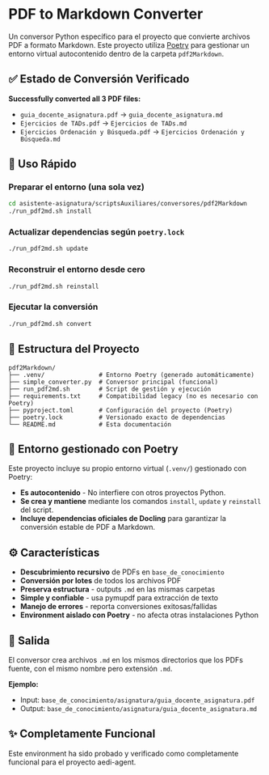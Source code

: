 # PDF to Markdown Converter

Un conversor Python específico para el proyecto que convierte archivos PDF a formato Markdown. Este proyecto utiliza [Poetry](https://python-poetry.org/) para gestionar un entorno virtual autocontenido dentro de la carpeta `pdf2Markdown`.

## ✅ Estado de Conversión Verificado

**Successfully converted all 3 PDF files:**
- `guia_docente_asignatura.pdf` → `guia_docente_asignatura.md`
- `Ejercicios de TADs.pdf` → `Ejercicios de TADs.md`
- `Ejercicios Ordenación y Búsqueda.pdf` → `Ejercicios Ordenación y Búsqueda.md`

## 🚀 Uso Rápido

### Preparar el entorno (una sola vez)
```bash
cd asistente-asignatura/scriptsAuxiliares/conversores/pdf2Markdown
./run_pdf2md.sh install
```

### Actualizar dependencias según `poetry.lock`
```bash
./run_pdf2md.sh update
```

### Reconstruir el entorno desde cero
```bash
./run_pdf2md.sh reinstall
```

### Ejecutar la conversión
```bash
./run_pdf2md.sh convert
```

## 📁 Estructura del Proyecto

```
pdf2Markdown/
├── .venv/               # Entorno Poetry (generado automáticamente)
├── simple_converter.py  # Conversor principal (funcional)
├── run_pdf2md.sh        # Script de gestión y ejecución
├── requirements.txt     # Compatibilidad legacy (no es necesario con Poetry)
├── pyproject.toml       # Configuración del proyecto (Poetry)
├── poetry.lock          # Versionado exacto de dependencias
└── README.md            # Esta documentación
```

## 🔧 Entorno gestionado con Poetry

Este proyecto incluye su propio entorno virtual (`.venv/`) gestionado con Poetry:
- **Es autocontenido** - No interfiere con otros proyectos Python.
- **Se crea y mantiene** mediante los comandos `install`, `update` y `reinstall` del script.
- **Incluye dependencias oficiales de Docling** para garantizar la conversión estable de PDF a Markdown.

## ⚙️ Características

- **Descubrimiento recursivo** de PDFs en `base_de_conocimiento`
- **Conversión por lotes** de todos los archivos PDF
- **Preserva estructura** - outputs `.md` en las mismas carpetas
- **Simple y confiable** - usa pymupdf para extracción de texto
- **Manejo de errores** - reporta conversiones exitosas/fallidas
- **Environment aislado con Poetry** - no afecta otras instalaciones Python

## 📄 Salida

El conversor crea archivos `.md` en los mismos directorios que los PDFs fuente, con el mismo nombre pero extensión `.md`.

**Ejemplo:**
- Input: `base_de_conocimiento/asignatura/guia_docente_asignatura.pdf`
- Output: `base_de_conocimiento/asignatura/guia_docente_asignatura.md`

## ✨ Completamente Funcional

Este environment ha sido probado y verificado como completamente funcional para el proyecto aedi-agent.
